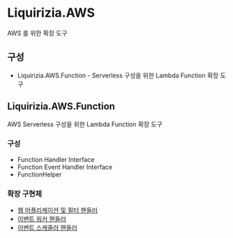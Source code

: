 # Liquirizia.AWS
AWS 를 위한 확장 도구

## 구성
* Liquirizia.AWS.Function - Serverless 구성을 위한 Lambda Function 확장 도구

## Liquirizia.AWS.Function
AWS Serverless 구성을 위한 Lambda Function 확장 도구

### 구성
* Function Handler Interface
* Function Event Handler Interface
* FunctionHelper

### 확장 구현체
* [웹 어플리케이션 및 필터 핸들러](docs/Function/WebApplication.md)
* [이벤트 워커 핸들러](docs/Function/EventWorker.md)
* [이벤트 스케줄러 핸들러](docs/Function/EventScheduler.md)
